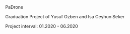 PaDrone

Graduation Project of Yusuf Ozben and Isa Ceyhun Seker

Project interval: 01.2020 - 06.2020
